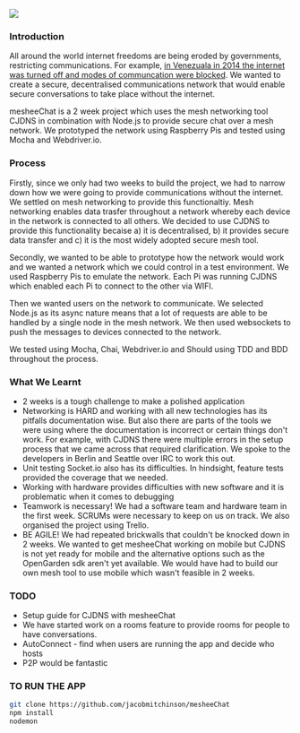 ![](https://github.com/jacobmitchinson/mesheeChat/blob/master/logo.png)

### Introduction

All around the world internet freedoms are being eroded by governments, restricting communications. For example, [in Venezuala in 2014 the internet was turned off and modes of communcation were blocked](http://www.huffingtonpost.com/2014/02/21/venezuela-internet-_n_4832505.html). We wanted to create a secure, decentralised communications network that would enable secure conversations to take place without the internet. 

mesheeChat is a 2 week project which uses the mesh networking tool CJDNS in combination with Node.js to provide secure chat over a mesh network. We prototyped the network using Raspberry Pis and tested using Mocha and Webdriver.io.

### Process

Firstly, since we only had two weeks to build the project, we had to narrow down how we were going to provide communications without the internet. We settled on mesh networking to provide this functionaltiy. Mesh networking enables data trasfer throughout a network whereby each device in the network is connected to all others. We decided to use CJDNS to provide this functionality becaise a) it is decentralised, b) it provides secure data transfer and c) it is the most widely adopted secure mesh tool. 

Secondly, we wanted to be able to prototype how the network would work and we wanted a network which we could control in a test environment. We used Raspberry Pis to emulate the network. Each Pi was running CJDNS which enabled each Pi to connect to the other via WIFI.

Then we wanted users on the network to communicate. We selected Node.js as its async nature means that a lot of requests are able to be handled by a single node in the mesh network. We then used websockets to push the messages to devices connected to the network. 

We tested using Mocha, Chai, Webdriver.io and Should using TDD and BDD throughout the process.

### What We Learnt

- 2 weeks is a tough challenge to make a polished application
- Networking is HARD and working with all new technologies has its pitfalls documentation wise. But also there are parts of the tools we were using where the documentation is incorrect or certain things don't work. For example, with CJDNS there were multiple errors in the setup process that we came across that required clarification. We spoke to the developers in Berlin and Seattle over IRC to work this out. 
- Unit testing Socket.io also has its difficulties. In hindsight, feature tests provided the coverage that we needed. 
- Working with hardware provides difficulties with new software and it is problematic when it comes to debugging 
- Teamwork is necessary! We had a software team and hardware team in the first week. SCRUMs were necessary to keep on us on track. We also organised the project using Trello. 
- BE AGILE! We had repeated brickwalls that couldn't be knocked down in 2 weeks. We wanted to get mesheeChat working on mobile but CJDNS is not yet ready for mobile and the alternative options such as the OpenGarden sdk aren't yet available. We would have had to build our own mesh tool to use mobile which wasn't feasible in 2 weeks.

### TODO 

- Setup guide for CJDNS with mesheeChat
- We have started work on a rooms feature to provide rooms for people to have conversations. 
- AutoConnect - find when users are running the app and decide who hosts
- P2P would be fantastic 

### TO RUN THE APP

```sh 
git clone https://github.com/jacobmitchinson/mesheeChat
npm install 
nodemon
```
